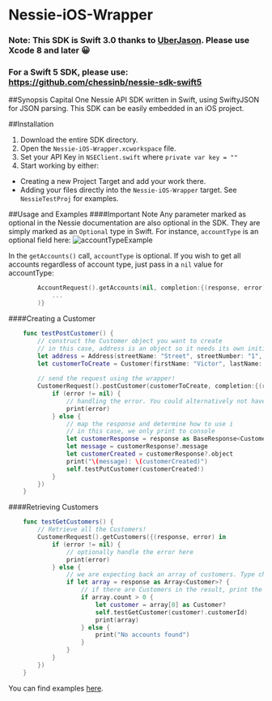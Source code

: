 # Nessie-iOS-Wrapper
### Note: This SDK is Swift 3.0 thanks to [UberJason](https://github.com/UberJason). Please use Xcode 8 and later 😀

### For a Swift 5 SDK, please use: https://github.com/chessinb/nessie-sdk-swift5

##Synopsis
Capital One Nessie API SDK written in Swift, using SwiftyJSON for JSON parsing. This SDK can be easily embedded in an iOS project.

##Installation
1. Download the entire SDK directory.
2. Open the `Nessie-iOS-Wrapper.xcworkspace` file.
3. Set your API Key in `NSEClient.swift` where `private var key = ""`
4. Start working by either:
  * Creating a new Project Target and add your work there.
  * Adding your files directly into the `Nessie-iOS-Wrapper` target. See `NessieTestProj` for examples.

##Usage and Examples
####Important Note
Any parameter marked as optional in the Nessie documentation are also optional in the SDK. They are simply marked as an `Optional` type in Swift. For instance, `accountType` is an optional field here:
![accountTypeExample](http://i.imgur.com/RsLW1ls.png)

In the `getAccounts()` call, `accountType` is optional. If you wish to get all accounts regardless of account type, just pass in a `nil` value for accountType:
```swift
        AccountRequest().getAccounts(nil, completion:{(response, error) in 
            ...
        )}
```

####Creating a Customer
```Swift
    func testPostCustomer() {
        // construct the Customer object you want to create
        // in this case, address is an object so it needs its own initializer
        let address = Address(streetName: "Street", streetNumber: "1", city: "City", state: "VA", zipCode: "12345")
        let customerToCreate = Customer(firstName: "Victor", lastName: "Lopez", address: address, customerId: "sup3rc00la1ph4num3r1cId")
        
        // send the request using the wrapper!
        CustomerRequest().postCustomer(customerToCreate, completion:{(response, error) in
            if (error != nil) {
                // handling the error. You could alternatively not have this block if you so choose
                print(error)
            } else {
                // map the response and determine how to use i
                // in this case, we only print to console
                let customerResponse = response as BaseResponse<Customer>?
                let message = customerResponse?.message
                let customerCreated = customerResponse?.object
                print("\(message): \(customerCreated)")
                self.testPutCustomer(customerCreated!)
            }
        })
    }
```

####Retrieving Customers
```Swift
    func testGetCustomers() {
        // Retrieve all the Customers!
        CustomerRequest().getCustomers({(response, error) in
            if (error != nil) {
                // optionally handle the error here
                print(error)
            } else {
                // we are expecting back an array of customers. Type check!
                if let array = response as Array<Customer>? {
                    // if there are Customers in the result, print the first Customer
                    if array.count > 0 {
                        let customer = array[0] as Customer?
                        self.testGetCustomer(customer!.customerId)
                        print(array)
                    } else {
                        print("No accounts found")
                    }
                }
            }
        })
    }
```

You can find examples [here](https://github.com/nessieisreal/nessie-ios-sdk-swift/blob/master/NessieTestProj/NSEFunctionalTests.swift).
